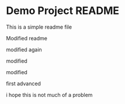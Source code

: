 
# Demo Project README

This is a simple readme file

Modified readme

modified again

modified

modified

first advanced

i hope this is not much of a problem
